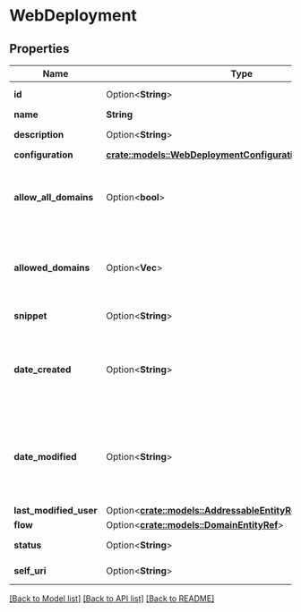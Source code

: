 # WebDeployment

## Properties

Name | Type | Description | Notes
------------ | ------------- | ------------- | -------------
**id** | Option<**String**> | The deployment ID | [optional][readonly]
**name** | **String** | The deployment name | 
**description** | Option<**String**> | The description of the config | [optional]
**configuration** | [**crate::models::WebDeploymentConfigurationVersionEntityRef**](WebDeploymentConfigurationVersionEntityRef.md) |  | 
**allow_all_domains** | Option<**bool**> | Property indicates whether all domains are allowed or not. allowedDomains must be empty when this is set as true. | [optional]
**allowed_domains** | Option<**Vec<String>**> | The list of domains that are approved to use this deployment; the list will be added to CORS headers for ease of web use. | [optional]
**snippet** | Option<**String**> | Javascript snippet used to load the config | [optional][readonly]
**date_created** | Option<**String**> | The date the deployment was created. Date time is represented as an ISO-8601 string. For example: yyyy-MM-ddTHH:mm:ss[.mmm]Z | [optional][readonly]
**date_modified** | Option<**String**> | The date the deployment was most recently modified. Date time is represented as an ISO-8601 string. For example: yyyy-MM-ddTHH:mm:ss[.mmm]Z | [optional][readonly]
**last_modified_user** | Option<[**crate::models::AddressableEntityRef**](AddressableEntityRef.md)> |  | [optional]
**flow** | Option<[**crate::models::DomainEntityRef**](DomainEntityRef.md)> |  | [optional]
**status** | Option<**String**> | The current status of the deployment | [optional]
**self_uri** | Option<**String**> | The URI for this object | [optional][readonly]

[[Back to Model list]](../README.md#documentation-for-models) [[Back to API list]](../README.md#documentation-for-api-endpoints) [[Back to README]](../README.md)


